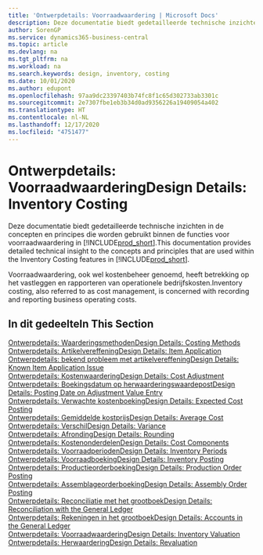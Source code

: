```yaml
---
title: 'Ontwerpdetails: Voorraadwaardering | Microsoft Docs'
description: Deze documentatie biedt gedetailleerde technische inzichten in de concepten en principes die worden gebruikt binnen de functies voor voorraadwaardering in Business Central.
author: SorenGP
ms.service: dynamics365-business-central
ms.topic: article
ms.devlang: na
ms.tgt_pltfrm: na
ms.workload: na
ms.search.keywords: design, inventory, costing
ms.date: 10/01/2020
ms.author: edupont
ms.openlocfilehash: 97aa9dc23397403b74fc8f1c65d302733ab3301c
ms.sourcegitcommit: 2e7307fbe1eb3b34d0ad9356226a19409054a402
ms.translationtype: HT
ms.contentlocale: nl-NL
ms.lasthandoff: 12/17/2020
ms.locfileid: "4751477"
---
```

# <a name="design-details-inventory-costing"></a><span data-ttu-id="246f9-103">Ontwerpdetails: Voorraadwaardering</span><span class="sxs-lookup"><span data-stu-id="246f9-103">Design Details: Inventory Costing</span></span>
<span data-ttu-id="246f9-104">Deze documentatie biedt gedetailleerde technische inzichten in de concepten en principes die worden gebruikt binnen de functies voor voorraadwaardering in [!INCLUDE[prod_short](includes/prod_short.md)].</span><span class="sxs-lookup"><span data-stu-id="246f9-104">This documentation provides detailed technical insight to the concepts and principles that are used within the Inventory Costing features in [!INCLUDE[prod_short](includes/prod_short.md)].</span></span>  

<span data-ttu-id="246f9-105">Voorraadwaardering, ook wel kostenbeheer genoemd, heeft betrekking op het vastleggen en rapporteren van operationele bedrijfskosten.</span><span class="sxs-lookup"><span data-stu-id="246f9-105">Inventory costing, also referred to as cost management, is concerned with recording and reporting business operating costs.</span></span>  

## <a name="in-this-section"></a><span data-ttu-id="246f9-106">In dit gedeelte</span><span class="sxs-lookup"><span data-stu-id="246f9-106">In This Section</span></span>  
[<span data-ttu-id="246f9-107">Ontwerpdetails: Waarderingsmethoden</span><span class="sxs-lookup"><span data-stu-id="246f9-107">Design Details: Costing Methods</span></span>](design-details-costing-methods.md)  
[<span data-ttu-id="246f9-108">Ontwerpdetails: Artikelvereffening</span><span class="sxs-lookup"><span data-stu-id="246f9-108">Design Details: Item Application</span></span>](design-details-item-application.md)  
[<span data-ttu-id="246f9-109">Ontwerpdetails: bekend probleem met artikelvereffening</span><span class="sxs-lookup"><span data-stu-id="246f9-109">Design Details: Known Item Application Issue</span></span>](design-details-inventory-zero-level-open-item-ledger-entries.md)  
[<span data-ttu-id="246f9-110">Ontwerpdetails: Kostenwaardering</span><span class="sxs-lookup"><span data-stu-id="246f9-110">Design Details: Cost Adjustment</span></span>](design-details-cost-adjustment.md)  
[<span data-ttu-id="246f9-111">Ontwerpdetails: Boekingsdatum op herwaarderingswaardepost</span><span class="sxs-lookup"><span data-stu-id="246f9-111">Design Details: Posting Date on Adjustment Value Entry</span></span>](design-details-inventory-adjustment-value-entry-posting-date.md)  
[<span data-ttu-id="246f9-112">Ontwerpdetails: Verwachte kostenboeking</span><span class="sxs-lookup"><span data-stu-id="246f9-112">Design Details: Expected Cost Posting</span></span>](design-details-expected-cost-posting.md)  
[<span data-ttu-id="246f9-113">Ontwerpdetails: Gemiddelde kostprijs</span><span class="sxs-lookup"><span data-stu-id="246f9-113">Design Details: Average Cost</span></span>](design-details-average-cost.md)  
[<span data-ttu-id="246f9-114">Ontwerpdetails: Verschil</span><span class="sxs-lookup"><span data-stu-id="246f9-114">Design Details: Variance</span></span>](design-details-variance.md)  
[<span data-ttu-id="246f9-115">Ontwerpdetails: Afronding</span><span class="sxs-lookup"><span data-stu-id="246f9-115">Design Details: Rounding</span></span>](design-details-rounding.md)  
[<span data-ttu-id="246f9-116">Ontwerpdetails: Kostenonderdelen</span><span class="sxs-lookup"><span data-stu-id="246f9-116">Design Details: Cost Components</span></span>](design-details-cost-components.md)  
[<span data-ttu-id="246f9-117">Ontwerpdetails: Voorraadperioden</span><span class="sxs-lookup"><span data-stu-id="246f9-117">Design Details: Inventory Periods</span></span>](design-details-inventory-periods.md)  
[<span data-ttu-id="246f9-118">Ontwerpdetails: Voorraadboeking</span><span class="sxs-lookup"><span data-stu-id="246f9-118">Design Details: Inventory Posting</span></span>](design-details-inventory-posting.md)  
[<span data-ttu-id="246f9-119">Ontwerpdetails: Productieorderboeking</span><span class="sxs-lookup"><span data-stu-id="246f9-119">Design Details: Production Order Posting</span></span>](design-details-production-order-posting.md)  
[<span data-ttu-id="246f9-120">Ontwerpdetails: Assemblageorderboeking</span><span class="sxs-lookup"><span data-stu-id="246f9-120">Design Details: Assembly Order Posting</span></span>](design-details-assembly-order-posting.md)  
[<span data-ttu-id="246f9-121">Ontwerpdetails: Reconciliatie met het grootboek</span><span class="sxs-lookup"><span data-stu-id="246f9-121">Design Details: Reconciliation with the General Ledger</span></span>](design-details-reconciliation-with-the-general-ledger.md)  
[<span data-ttu-id="246f9-122">Ontwerpdetails: Rekeningen in het grootboek</span><span class="sxs-lookup"><span data-stu-id="246f9-122">Design Details: Accounts in the General Ledger</span></span>](design-details-accounts-in-the-general-ledger.md)  
[<span data-ttu-id="246f9-123">Ontwerpdetails: Voorraadwaardering</span><span class="sxs-lookup"><span data-stu-id="246f9-123">Design Details: Inventory Valuation</span></span>](design-details-inventory-valuation.md)  
[<span data-ttu-id="246f9-124">Ontwerpdetails: Herwaardering</span><span class="sxs-lookup"><span data-stu-id="246f9-124">Design Details: Revaluation</span></span>](design-details-revaluation.md)
